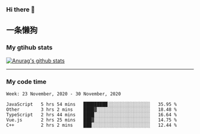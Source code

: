 ### Hi there 👋

## 一条懒狗
<!--
**kiss-me-quickly/kiss-me-quickly** is a ✨ _special_ ✨ repository because its `README.md` (this file) appears on your GitHub profile.

Here are some ideas to get you started:

- 🔭 I’m currently working on ...
- 🌱 I’m currently learning ...
- 👯 I’m looking to collaborate on ...
- 🤔 I’m looking for help with ...
- 💬 Ask me about ...
- 📫 How to reach me: ...
- 😄 Pronouns: ...
- ⚡ Fun fact: ...
-->


### My gtihub stats

[![Anurag's github stats](https://github-readme-stats.vercel.app/api?username=kiss-me-quickly)](https://github.com/anuraghazra/github-readme-stats)

***

### My code time

<!--START_SECTION:waka-->
```text
Week: 23 November, 2020 - 30 November, 2020

JavaScript   5 hrs 54 mins   █████████░░░░░░░░░░░░░░░░   35.95 % 
Other        3 hrs 2 mins    ████▓░░░░░░░░░░░░░░░░░░░░   18.48 % 
TypeScript   2 hrs 44 mins   ████░░░░░░░░░░░░░░░░░░░░░   16.64 % 
Vue.js       2 hrs 25 mins   ███▓░░░░░░░░░░░░░░░░░░░░░   14.75 % 
C++          2 hrs 2 mins    ███░░░░░░░░░░░░░░░░░░░░░░   12.44 % 
```
<!--END_SECTION:waka-->
